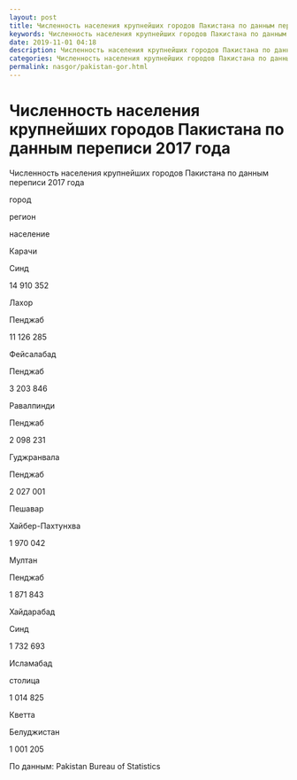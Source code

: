 ```yaml
---
layout: post
title: Численность населения крупнейших городов Пакистана по данным переписи 2017 года
keywords: Численность населения крупнейших городов Пакистана по данным переписи 2017 года
date: 2019-11-01 04:18
description: Численность населения крупнейших городов Пакистана по данным переписи 2017 года
categories: Численность населения крупнейших городов Пакистана по данным переписи 2017 года
permalink: nasgor/pakistan-gor.html
---
```


# Численность населения крупнейших городов Пакистана по данным переписи 2017 года



Численность населения крупнейших городов Пакистана по данным переписи 2017 года








город


регион


население






Карачи


Синд


14 910 352






Лахор


Пенджаб


11 126 285






Фейсалабад


Пенджаб


3 203 846






Равалпинди


Пенджаб


2 098 231






Гуджранвала


Пенджаб


2 027 001






Пешавар


Хайбер-Пахтунхва


1 970 042






Мултан


Пенджаб


1 871 843






Хайдарабад


Синд


1 732 693






Исламабад


столица


1 014 825






Кветта


Белуджистан


1 001 205








По данным: Pakistan Bureau of Statistics


			
		
